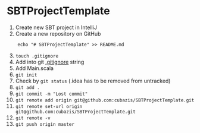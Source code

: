 # SBTProjectTemplate

1. Create new SBT project in IntelliJ
2. Create a new repository on GitHub
```	
	echo "# SBTProjectTemplate" >> README.md
```
3. `touch .gitignore`
4. Add into git [.gitignore](.gitignore) string
5. Add Main.scala
6. `git init`
7. Check by `git status` (.idea has to be removed from untracked)
8. `git add .`
9. `git commit -m "Lost commit"`
10. `git remote add origin git@github.com:cubazis/SBTProjectTemplate.git`
11. `git remote set-url origin git@github.com:cubazis/SBTProjectTemplate.git`
12. `git remote -v`
13. `git push origin master`


